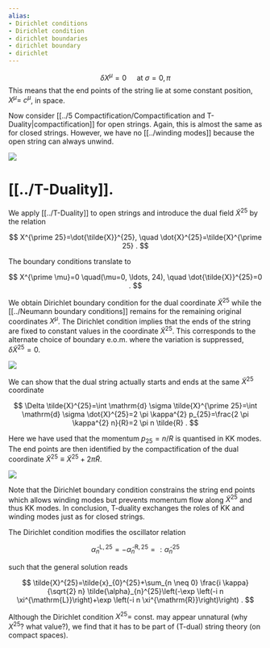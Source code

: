 ```yaml
---
alias:
- Dirichlet conditions
- Dirichlet condition
- dirichlet boundaries
- dirichlet boundary
- dirichlet
---
```

$$
\delta X^{\mu}=0 \quad \text { at } \sigma=0, \pi
$$
This means that the end points of the string lie at some constant position, $X^{\mu}=$ $c^{\mu}$, in space.

Now consider [[../5 Compactification/Compactification and T-Duality|compactification]] for open strings. Again, this is almost the same as for closed strings. However, we have no [[../winding modes]] because the open string can always unwind.

![](https://cdn.mathpix.com/cropped/2022_01_21_c2f821e442f23993db05g-3.jpg?height=94&width=617&top_left_y=1131&top_left_x=308)

# [[../T-Duality]]. 
We apply [[../T-Duality]] to open strings and introduce the dual field $\tilde{X}^{25}$ by the relation

$$
X^{\prime 25}=\dot{\tilde{X}}^{25}, \quad \dot{X}^{25}=\tilde{X}^{\prime 25} .
$$

The boundary conditions translate to

$$
X^{\prime \mu}=0 \quad(\mu=0, \ldots, 24), \quad \dot{\tilde{X}}^{25}=0 .
$$

We obtain Dirichlet boundary condition for the dual coordinate $\tilde{X}^{25}$ while the [[../Neumann boundary conditions]] remains for the remaining original coordinates $X^{\mu}$. The Dirichlet condition implies that the ends of the string are fixed to constant values in the coordinate $\tilde{X}^{25}$. This corresponds to the alternate choice of boundary e.o.m. where the variation is suppressed, $\delta \tilde{X}^{25}=0$.

![](https://cdn.mathpix.com/cropped/2022_01_21_c2f821e442f23993db05g-4.jpg?height=137&width=151&top_left_y=197&top_left_x=541)

We can show that the dual string actually starts and ends at the same $\tilde{X}^{25}$ coordinate

$$
\Delta \tilde{X}^{25}=\int \mathrm{d} \sigma \tilde{X}^{\prime 25}=\int \mathrm{d} \sigma \dot{X}^{25}=2 \pi \kappa^{2} p_{25}=\frac{2 \pi \kappa^{2} n}{R}=2 \pi n \tilde{R} .
$$

Here we have used that the momentum $p_{25}=n / R$ is quantised in KK modes. The end points are then identified by the compactification of the dual coordinate $\tilde{X}^{25} \equiv \tilde{X}^{25}+2 \pi \tilde{R}$.

![](https://cdn.mathpix.com/cropped/2022_01_21_c2f821e442f23993db05g-4.jpg?height=84&width=617&top_left_y=567&top_left_x=308)

Note that the Dirichlet boundary condition constrains the string end points which allows winding modes but prevents momentum flow along $\tilde{X}^{25}$ and thus KK modes. In conclusion, T-duality exchanges the roles of KK and winding modes just as for closed strings.

The Dirichlet condition modifies the oscillator relation

$$
\tilde{\alpha}_{n}^{\mathrm{L}, 25}=-\tilde{\alpha}_{n}^{\mathrm{R}, 25}=: \tilde{\alpha}_{n}^{25}
$$

such that the general solution reads

$$
\tilde{X}^{25}=\tilde{x}_{0}^{25}+\sum_{n \neq 0} \frac{i \kappa}{\sqrt{2} n} \tilde{\alpha}_{n}^{25}\left(-\exp \left(-i n \xi^{\mathrm{L}}\right)+\exp \left(-i n \xi^{\mathrm{R}}\right)\right) .
$$

Although the Dirichlet condition $X^{25}=$ const. may appear unnatural (why $X^{25} ?$ what value?), we find that it has to be part of (T-dual) string theory (on compact spaces).